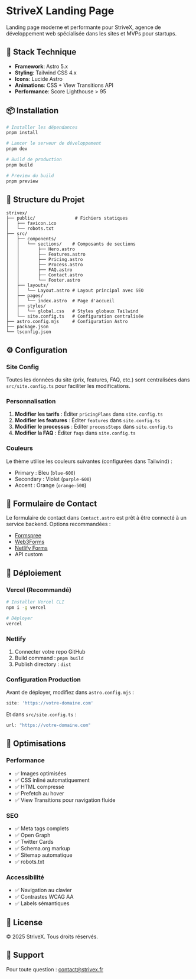 # StriveX Landing Page

Landing page moderne et performante pour StriveX, agence de développement web spécialisée dans les sites et MVPs pour startups.

## 🚀 Stack Technique

- **Framework**: Astro 5.x
- **Styling**: Tailwind CSS 4.x
- **Icons**: Lucide Astro
- **Animations**: CSS + View Transitions API
- **Performance**: Score Lighthouse > 95

## 📦 Installation

```bash
# Installer les dépendances
pnpm install

# Lancer le serveur de développement
pnpm dev

# Build de production
pnpm build

# Preview du build
pnpm preview
```

## 🎨 Structure du Projet

```
strivex/
├── public/               # Fichiers statiques
│   ├── favicon.ico
│   └── robots.txt
├── src/
│   ├── components/
│   │   └── sections/    # Composants de sections
│   │       ├── Hero.astro
│   │       ├── Features.astro
│   │       ├── Pricing.astro
│   │       ├── Process.astro
│   │       ├── FAQ.astro
│   │       ├── Contact.astro
│   │       └── Footer.astro
│   ├── layouts/
│   │   └── Layout.astro # Layout principal avec SEO
│   ├── pages/
│   │   └── index.astro  # Page d'accueil
│   ├── styles/
│   │   └── global.css   # Styles globaux Tailwind
│   └── site.config.ts   # Configuration centralisée
├── astro.config.mjs     # Configuration Astro
├── package.json
└── tsconfig.json
```

## ⚙️ Configuration

### Site Config

Toutes les données du site (prix, features, FAQ, etc.) sont centralisées dans `src/site.config.ts` pour faciliter les modifications.

### Personnalisation

1. **Modifier les tarifs** : Éditer `pricingPlans` dans `site.config.ts`
2. **Modifier les features** : Éditer `features` dans `site.config.ts`
3. **Modifier le processus** : Éditer `processSteps` dans `site.config.ts`
4. **Modifier la FAQ** : Éditer `faqs` dans `site.config.ts`

### Couleurs

Le thème utilise les couleurs suivantes (configurées dans Tailwind) :
- Primary : Bleu (`blue-600`)
- Secondary : Violet (`purple-600`)
- Accent : Orange (`orange-500`)

## 📱 Formulaire de Contact

Le formulaire de contact dans `Contact.astro` est prêt à être connecté à un service backend. Options recommandées :
- [Formspree](https://formspree.io/)
- [Web3Forms](https://web3forms.com/)
- [Netlify Forms](https://www.netlify.com/products/forms/)
- API custom

## 🚢 Déploiement

### Vercel (Recommandé)

```bash
# Installer Vercel CLI
npm i -g vercel

# Déployer
vercel
```

### Netlify

1. Connecter votre repo GitHub
2. Build command : `pnpm build`
3. Publish directory : `dist`

### Configuration Production

Avant de déployer, modifiez dans `astro.config.mjs` :
```js
site: 'https://votre-domaine.com'
```

Et dans `src/site.config.ts` :
```js
url: "https://votre-domaine.com"
```

## 🎯 Optimisations

### Performance
- ✅ Images optimisées
- ✅ CSS inliné automatiquement
- ✅ HTML compressé
- ✅ Prefetch au hover
- ✅ View Transitions pour navigation fluide

### SEO
- ✅ Meta tags complets
- ✅ Open Graph
- ✅ Twitter Cards
- ✅ Schema.org markup
- ✅ Sitemap automatique
- ✅ robots.txt

### Accessibilité
- ✅ Navigation au clavier
- ✅ Contrastes WCAG AA
- ✅ Labels sémantiques

## 📝 License

© 2025 StriveX. Tous droits réservés.

## 🤝 Support

Pour toute question : contact@strivex.fr
